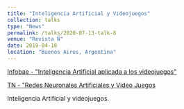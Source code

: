 ```yaml
---
title: "Inteligencia Artificial y Videojuegos"
collection: talks
type: "News"
permalink: /talks/2020-07-13-talk-8
venue: "Revista Ñ"
date: 2019-04-10
location: "Buenos Aires, Argentina"
---
```


[Infobae - "Inteligencia Artificial aplicada a los videojuegos"](https://www.clarin.com/revista-enie/ideas/inteligencia-artificial-aplicada-universo-videojuegos_0_xziXItcSx.html)

[TN - "Redes Neuronales Artificiales y Video Juegos](https://tn.com.ar/opinion/2022/01/09/redes-neuronales-artificiales-de-los-videojuegos-a-la-salud/)

Inteligencia Artificial y videojuegos.
